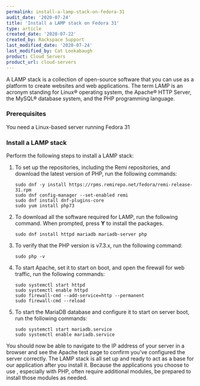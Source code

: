 ```yaml
---
permalink: install-a-lamp-stack-on-fedora-31
audit_date: '2020-07-24'
title: 'Install a LAMP stack on Fedora 31'
type: article
created_date: '2020-07-22'
created_by: Rackspace Support
last_modified_date: '2020-07-24'
last_modified_by: Cat Lookabaugh
product: Cloud Servers
product_url: cloud-servers
---
```


A LAMP stack is a collection of open-source software that you can use as a platform to create websites
and web applications. The term LAMP is an acronym standing for Linux&reg; operating system, the Apache&reg;
HTTP Server, the MySQL&reg; database system, and the PHP programming language.

### Prerequisites

You need a Linux-based server running Fedora 31

### Install a LAMP stack

Perform the following steps to install a LAMP stack:

1. To set up the repositories, including the Remi repositories, and download the latest version of PHP, run the following commands:

       sudo dnf -y install https://rpms.remirepo.net/fedora/remi-release-31.rpm
       sudo dnf config-manager --set-enabled remi
       sudo dnf install dnf-plugins-core
       sudo yum install php73

2. To download all the software required for LAMP, run the following command. When prompted, press **Y** to install the packages.

       sudo dnf install httpd mariadb mariadb-server php

3. To verify that the PHP version is v7.3.x, run the following command:

       sudo php -v

4. To start Apache, set it to start on boot, and open the firewall for web traffic, run the following commands:

       sudo systemctl start httpd
       sudo systemctl enable httpd
       sudo firewall-cmd --add-service=http --permanent
       sudo firewall-cmd --reload

5. To start the MariaDB database and configure it to start on server boot, run the following commands:

       sudo systemctl start mariadb.service
       sudo systemctl enable mariadb.service

You should now be able to navigate to the IP address of your server in a browser and see the Apache test
page to confirm you’ve configured the server correctly. The LAMP stack is all set up and ready to act as
a base for our application after you install it. Because the applications you choose to use , especially
with PHP, often require additional modules, be prepared to install those modules as needed.
